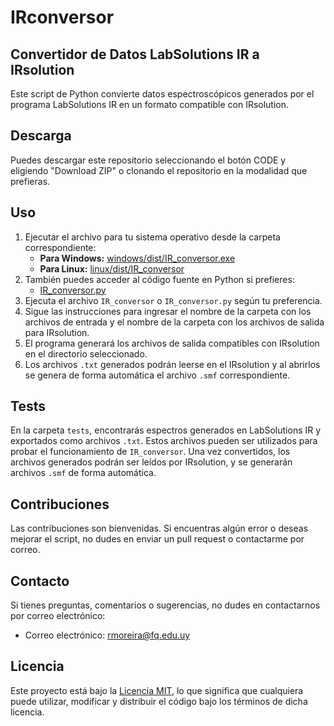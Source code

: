 # IRconversor
## Convertidor de Datos LabSolutions IR a IRsolution

Este script de Python convierte datos espectroscópicos generados por el programa LabSolutions IR en un formato compatible con IRsolution.

## Descarga

Puedes descargar este repositorio seleccionando el botón CODE y eligiendo "Download ZIP" o clonando el repositorio en la modalidad que prefieras.

## Uso

1. Ejecutar el archivo para tu sistema operativo desde la carpeta correspondiente:
   - **Para Windows:** [windows/dist/IR_conversor.exe](windows/dist/IR_conversor.exe)
   - **Para Linux:** [linux/dist/IR_conversor](linux/dist/IR_conversor)
2. También puedes acceder al código fuente en Python si prefieres:
   - [IR_conversor.py](IR_conversor.py)
4. Ejecuta el archivo `IR_conversor` o `IR_conversor.py` según tu preferencia.
5. Sigue las instrucciones para ingresar el nombre de la carpeta con los archivos de entrada y el nombre de la carpeta con los archivos de salida para IRsolution.
6. El programa generará los archivos de salida compatibles con IRsolution en el directorio seleccionado.
7. Los archivos `.txt` generados podrán leerse en el IRsolution y al abrirlos se genera de forma automática el archivo `.smf` correspondiente.

## Tests

En la carpeta `tests`, encontrarás espectros generados en LabSolutions IR y exportados como archivos `.txt`. Estos archivos pueden ser utilizados para probar el funcionamiento de `IR_conversor`. Una vez convertidos, los archivos generados podrán ser leídos por IRsolution, y se generarán archivos `.smf` de forma automática.

## Contribuciones

Las contribuciones son bienvenidas. Si encuentras algún error o deseas mejorar el script, no dudes en enviar un pull request o contactarme por correo.

## Contacto

Si tienes preguntas, comentarios o sugerencias, no dudes en contactarnos por correo electrónico:
- Correo electrónico: rmoreira@fq.edu.uy

## Licencia

Este proyecto está bajo la [Licencia MIT](LICENSE), lo que significa que cualquiera puede utilizar, modificar y distribuir el código bajo los términos de dicha licencia.
